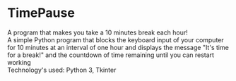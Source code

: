 # TimePause
 A program that makes you take a 10 minutes break each hour!<br>
 A simple Python program that blocks the keyboard input of your computer for 10 minutes at an interval of one hour and displays the message "It's time for a break!" and the countdown of time remaining until you can restart working<br>
 Technology's used: Python 3, Tkinter
